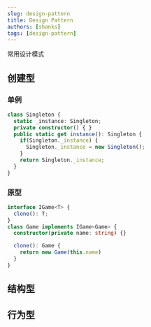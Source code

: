 ```yaml
---
slug: design-pattern
title: Design Pattern
authors: [shanks]
tags: [design-pattern]
---
```


常用设计模式

<!-- truncate -->

## 创建型

### 单例

```ts
class Singleton {
  static _instance: Singleton;
  private constructor() { }
  public static get instance(): Singleton {
    if(Singleton._instance) {
      Singleton._instance = new Singleton();
    }
    return Singleton._instance;
  }
}
```

### 原型

```ts
interface IGame<T> {
  clone(): T;
}
class Game implements IGame<Game> {
  constructor(private name: string) {}

  clone(): Game {
    return new Game(this.name)
  }
}
```

## 结构型

## 行为型 

